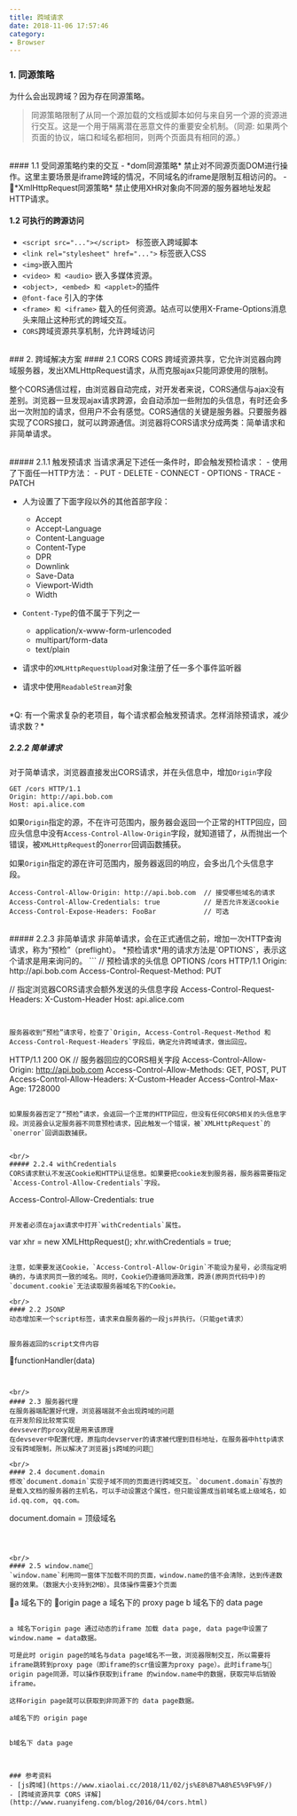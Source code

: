 ```yaml
---
title: 跨域请求
date: 2018-11-06 17:57:46
category:
- Browser
---
```

### 1. 同源策略
为什么会出现跨域？因为存在同源策略。

> 同源策略限制了从同一个源加载的文档或脚本如何与来自另一个源的资源进行交互。这是一个用于隔离潜在恶意文件的重要安全机制。（同源: 如果两个页面的协议，端口和域名都相同，则两个页面具有相同的源。）

<br/>
#### 1.1 受同源策略约束的交互
- *dom同源策略*
  禁止对不同源页面DOM进行操作。这里主要场景是iframe跨域的情况，不同域名的iframe是限制互相访问的。
- *XmlHttpRequest同源策略*
  禁止使用XHR对象向不同源的服务器地址发起HTTP请求。
<br/>

#### 1.2 可执行的跨源访问
- `<script src="..."></script> ` 标签嵌入跨域脚本 
- `<link rel="stylesheet" href="...">` 标签嵌入CSS
- `<img>`嵌入图片
- `<video> 和 <audio>` 嵌入多媒体资源。
- `<object>, <embed> 和 <applet>`的插件
- `@font-face` 引入的字体
- `<frame> 和 <iframe>` 载入的任何资源。站点可以使用X-Frame-Options消息头来阻止这种形式的跨域交互。
- `CORS`跨域资源共享机制，允许跨域访问

<br/>
### 2. 跨域解决方案
#### 2.1 CORS
CORS 跨域资源共享，它允许浏览器向跨域服务器，发出XMLHttpRequest请求，从而克服ajax只能同源使用的限制。

整个CORS通信过程，由浏览器自动完成，对开发者来说，CORS通信与ajax没有差别。浏览器一旦发现ajax请求跨源，会自动添加一些附加的头信息，有时还会多出一次附加的请求，但用户不会有感觉。CORS通信的关键是服务器。只要服务器实现了CORS接口，就可以跨源通信。浏览器将CORS请求分成两类：简单请求和非简单请求。

<br/>
##### 2.1.1 触发预请求
当请求满足下述任一条件时，即会触发预检请求：
- 使用了下面任一HTTP方法：
    - PUT
    - DELETE
    - CONNECT
    - OPTIONS
    - TRACE
    - PATCH

- 人为设置了下面字段以外的其他首部字段：
    - Accept
    - Accept-Language
    - Content-Language
    - Content-Type
    - DPR
    - Downlink
    - Save-Data
    - Viewport-Width
    - Width

- `Content-Type`的值不属于下列之一
    - application/x-www-form-urlencoded
    - multipart/form-data
    - text/plain
    
- 请求中的`XMLHttpRequestUpload`对象注册了任一多个事件监听器
- 请求中使用`ReadableStream`对象

<br/>
*Q: 有一个需求复杂的老项目，每个请求都会触发预请求。怎样消除预请求，减少请求数？*



<br/>

##### 2.2.2 简单请求
对于简单请求，浏览器直接发出CORS请求，并在头信息中，增加`Origin`字段
```
GET /cors HTTP/1.1
Origin: http://api.bob.com
Host: api.alice.com
```
如果`Origin`指定的源，不在许可范围内，服务器会返回一个正常的HTTP回应，回应头信息中没有`Access-Control-Allow-Origin`字段，就知道错了，从而抛出一个错误，被`XMLHttpRequest`的`onerror`回调函数捕获。

如果`Origin`指定的源在许可范围内，服务器返回的响应，会多出几个头信息字段。
```
Access-Control-Allow-Origin: http://api.bob.com  // 接受哪些域名的请求
Access-Control-Allow-Credentials: true           // 是否允许发送cookie
Access-Control-Expose-Headers: FooBar            // 可选
```


<br/>
##### 2.2.3 非简单请求
非简单请求，会在正式通信之前，增加一次HTTP查询请求，称为“预检”（preflight）。
*预检请求*用的请求方法是`OPTIONS`，表示这个请求是用来询问的。
```
// 预检请求的头信息
OPTIONS /cors HTTP/1.1
Origin: http://api.bob.com
Access-Control-Request-Method: PUT

// 指定浏览器CORS请求会额外发送的头信息字段
Access-Control-Request-Headers: X-Custom-Header 
Host: api.alice.com
```


服务器收到“预检”请求号，检查了`Origin, Access-Control-Request-Method 和 Access-Control-Request-Headers`字段后，确定允许跨域请求，做出回应。
```
HTTP/1.1 200 OK
// 服务器回应的CORS相关字段
Access-Control-Allow-Origin: http://api.bob.com
Access-Control-Allow-Methods: GET, POST, PUT
Access-Control-Allow-Headers: X-Custom-Header
Access-Control-Max-Age: 1728000
```

如果服务器否定了“预检”请求，会返回一个正常的HTTP回应，但没有任何CORS相关的头信息字段。浏览器会认定服务器不同意预检请求，因此触发一个错误，被`XMLHttpRequest`的`onerror`回调函数捕获。


<br/>
##### 2.2.4 withCredentials
CORS请求默认不发送Cookie和HTTP认证信息。如果要把cookie发到服务器，服务器需要指定`Access-Control-Allow-Credentials`字段。
```
Access-Control-Allow-Credentials: true
```

开发者必须在ajax请求中打开`withCredentials`属性。
```
var xhr = new XMLHttpRequest();
xhr.withCredentials = true;
```

注意，如果要发送Cookie，`Access-Control-Allow-Origin`不能设为星号，必须指定明确的，与请求网页一致的域名。同时，Cookie仍遵循同源政策，跨源(原网页代码中)的`document.cookie`无法读取服务器域名下的Cookie。

<br/>
#### 2.2 JSONP
动态增加来一个script标签，请求来自服务器的一段js并执行。（只能get请求）
```
<script type="text/javascript">
    // script加载完成后执行该代码
    var functionHandler = function(data){
        console.log(data);
    }
    // 请求中可以增加参数
    var url = 'http://xxx.com/xxxx?prams=xxx&callback=functionHandler';
    var script = document.createElement('script');
    script.setAttribute('src', url);
    document.getElementsByTagName('head')[0].appendChild(script); 
</script>
```

服务器返回的script文件内容
```
functionHandler(data)
```


<br/>
#### 2.3 服务器代理
在服务器端配置好代理，浏览器端就不会出现跨域的问题
在开发阶段比较常实现
devsever的proxy就是用来该原理
在devsever中配置代理，原指向devserver的请求被代理到目标地址，在服务器中http请求没有跨域限制，所以解决了浏览器js跨域的问题

<br/>
#### 2.4 document.domain
修改`document.domain`实现子域不同的页面进行跨域交互。`document.domain`存放的是载入文档的服务器的主机名，可以手动设置这个属性，但只能设置成当前域名或上级域名，如id.qq.com, qq.com。
```
document.domain = 顶级域名
```



<br/>
#### 2.5 window.name
`window.name`利用同一窗体下加载不同的页面，window.name的值不会清除，达到传递数据的效果。（数据大小支持到2MB）。具体操作需要3个页面
```
a 域名下的 origin page
a 域名下的 proxy page
b 域名下的 data page
```

a 域名下origin page 通过动态的iframe 加载 data page, data page中设置了window.name = data数据。

可是此时 origin page的域名与data page域名不一致，浏览器限制交互，所以需要将iframe跳转到proxy page（即iframe的scr值设置为proxy page）。此时iframe与 origin page同源，可以操作获取到iframe 的window.name中的数据，获取完毕后销毁iframe。

这样origin page就可以获取到非同源下的 data page数据。

a域名下的 origin page
```
<script type="text/javascript">
    var a=document.getElementsByTagName("button")[0];
    a.onclick=function(){                               
        var inf=document.createElement("iframe");       //创建iframe
        inf.src="http://www.b.com/data.html"+"?h=5"     //加载数据页www.b.com/data.html?h=5
        var body=document.getElementsByTagName("body")[0];
        body.appendChild(inf);                          //引入a页面

        inf.onload=function(){
            inf.src='http://www.a.com/proxy.html'       //iframe加载完成，加载www.a.com域下边的空白页proxy.html
            console.log(inf.contentWindow.name)        //输出window.name中的数据
            body.removeChild(inf)                      //清除iframe
        }
    }
</script>
```

b域名下 data page
```
<script>
    // var str = window.location.href.substr(-1,1);      //获取url中携带的参数值h=5
    // 因为已经是b域名下的页面了，可以通过请求各种b域名下的数据再设置window.name的值
    window.name = 'some data'
</script>
```


### 参考资料
- [js跨域](https://www.xiaolai.cc/2018/11/02/js%E8%B7%A8%E5%9F%9F/)
- [跨域资源共享 CORS 详解](http://www.ruanyifeng.com/blog/2016/04/cors.html)